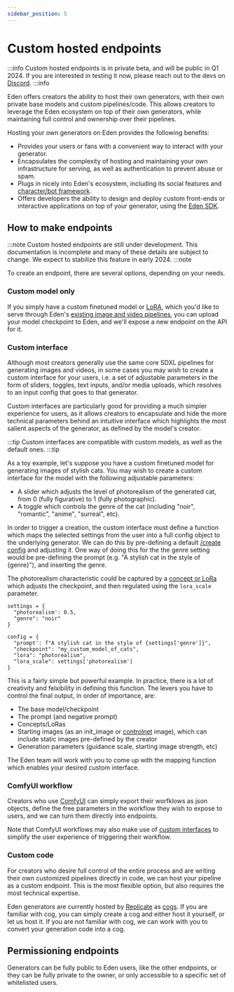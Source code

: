 ```yaml
---
sidebar_position: 5
---
```


# Custom hosted endpoints

:::info
Custom hosted endpoints is in private beta, and will be public in Q1 2024. If you are interested in testing it now, please reach out to the devs on [Discord](https://discord.com/invite/4dSYwDT).
:::info

Eden offers creators the ability to host their own generators, with their own private base models and custom pipelines/code. This allows creators to leverage the Eden ecosystem on top of their own generators, while maintaining full control and ownership over their pipelines.

Hosting your own generators on Eden provides the following benefits:
* Provides your users or fans with a convenient way to interact with your generator.
* Encapsulates the complexity of hosting and maintaining your own infrastructure for serving, as well as authentication to prevent abuse or spam.
* Plugs in nicely into Eden's ecosystem, including its social features and [character/bot framework](/docs/guides/characters).
* Offers developers the ability to design and deploy custom front-ends or interactive applications on top of your generator, using the [Eden SDK](/docs/guides/sdk).

## How to make endpoints

:::note
Custom hosted endpoints are still under development. This documentation is incomplete and many of these details are subject to change. We expect to stabilize this feature in early 2024.
:::note

To create an endpoint, there are several options, depending on your needs.

### Custom model only

If you simply have a custom finetuned model or [LoRA](/docs/guides/concepts), which you'd like to serve through Eden's [existing image and video pipelines](/docs/guides/creation), you can upload your model checkpoint to Eden, and we'll expose a new endpoint on the API for it.

### Custom interface

Although most creators generally use the same core SDXL pipelines for generating images and videos, in some cases you may wish to create a custom interface for your users, i.e. a set of adjustable parameters in the form of sliders, toggles, text inputs, and/or media uploads, which resolves to an input config that goes to that generator.

Custom interfaces are particularly good for providing a much simpler experience for users, as it allows creators to encapsulate and hide the more technical parameters behind an intuitive interface which highlights the most salient aspects of the generator, as defined by the model's creator.

:::tip
Custom interfaces are compatible with custom models, as well as the default ones.
:::tip

As a toy example, let's suppose you have a custom finetuned model for generating images of stylish cats. You may wish to create a custom interface for the model with the following adjustable parameters:

* A slider which adjusts the level of photorealism of the generated cat, from 0 (fully figurative) to 1 (fully photographic).
* A toggle which controls the genre of the cat (including "noir", "romantic", "anime", "surreal", etc).

In order to trigger a creation, the custom interface must define a function which maps the selected settings from the user into a full config object to the underlying generator. We can do this by pre-defining a default [/create config](/docs/guides/creation#create) and adjusting it. One way of doing this for the the genre setting would be pre-defining the prompt (e.g. "A stylish cat in the style of {genre}"), and inserting the genre.

The photorealism characteristic could be captured by a [concept or LoRa](/docs/guides/concepts) which adjusts the checkpoint, and then regulated using the `lora_scale` parameter.

```
settings = {
  "photorealism': 0.5,
  "genre": "noir"
}

config = {
  "prompt': f"A stylish cat in the style of {settings['genre']}",
  "checkpoint": "my_custom_model_of_cats",
  "lora": "photorealism",
  "lora_scale": settings['photorealism']
}
```

This is a fairly simple but powerful example. In practice, there is a lot of creativity and felxibility in defining this function. The levers you have to control the final output, in order of importance, are:

* The base model/checkpoint
* The prompt (and negative prompt)
* Concepts/LoRas
* Starting images (as an init_image or [controlnet](/docs/guides/creation#controlnet) image), which can include static images pre-defined by the creator
* Generation parameters (guidance scale, starting image strength, etc)

The Eden team will work with you to come up with the mapping function which enables your desired custom interface.

### ComfyUI workflow

Creators who use [ComfyUI](https://github.com/comfyanonymous/ComfyUI) can simply export their worfklows as json objects, define the free parameters in the workflow they wish to expose to users, and we can turn them directly into endpoints.

Note that ComfyUI workflows may also make use of [custom interfaces](/docs/guides/generators#custom-interface) to simplify the user experience of triggering their workflow.

### Custom code

For creators who desire full control of the entire process and are writing their own customized pipelines directly in code, we can host your pipeline as a custom endpoint. This is the most flexible option, but also requires the most technical expertise.

Eden generators are currently hosted by [Replicate](https://replicate.com/) as [cogs](https://github.com/replicate/cog). If you are familiar with cog, you can simply create a cog and either host it yourself, or let us host it. If you are not familiar with cog, we can work with you to convert your generation code into a cog.

## Permissioning endpoints

Generators can be fully public to Eden users, like the other endpoints, or they can be fully private to the owner, or only accessible to a specific set of whitelisted users.
